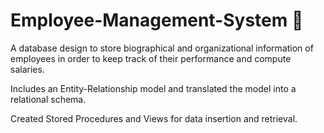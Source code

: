 # Employee-Management-System  :busts_in_silhouette:

A database design to store biographical and organizational information of employees in order to keep track of their performance and compute salaries.

Includes an Entity-Relationship model and translated the model into a relational schema.

Created Stored Procedures and Views for data insertion and retrieval.
